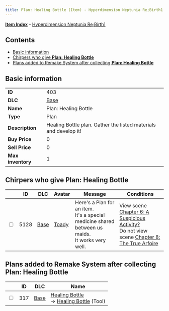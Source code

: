 ```yaml
---
title: Plan: Healing Bottle (Item) - Hyperdimension Neptunia Re;Birth1
---
```


[**Item Index**](/neptunia/rb1/item/index.html) - [Hyperdimension Neptunia Re;Birth1](/neptunia/rb1)

## Contents

- [Basic information](#basic-information)
- [Chirpers who give **Plan: Healing Bottle**](#chirpers-who-give-plan-healing-bottle)
- [Plans added to Remake System after collecting **Plan: Healing Bottle**](#plans-added-to-remake-system-after-collecting-plan-healing-bottle)

## Basic information

|   |   |
| -- | -- |
| **ID** | 403 |
| **DLC** | [Base](/neptunia/rb1/dlc/1-base.html) |
| **Name** | Plan: Healing Bottle |
| **Type** | Plan |
| **Description** | Healing Bottle plan. Gather the listed materials and develop it! |
| **Buy Price** | 0 |
| **Sell Price** | 0 |
| **Max inventory** | 1 |


## Chirpers who give **Plan: Healing Bottle**

|    | ID | DLC | Avatar | Message | Conditions |
| -- | -- | --- | ------ | ------- | ---------- |
| <input type="checkbox" id="rb1-chirper-event-1-5128" class="trackbox" /> | 5128 | [Base](/neptunia/rb1/dlc/1-base.html) | [Toady](/neptunia/rb1/undefined/1-234-toady.html) | Here's a Plan for an item.<br />It's a special medicine shared between us maids.<br />It works very well. | View scene [Chapter 6: A Suspicious Activity?](/neptunia/rb1/scene/1-608-chapter-6-a-suspicious-activity.html)<br />Do not view scene [Chapter 8: The True Arfoire](/neptunia/rb1/scene/1-807-chapter-8-the-true-arfoire.html) |


## Plans added to Remake System after collecting **Plan: Healing Bottle**

|    | ID | DLC | Name |
| -- | -- | --- | ---- |
| <input type="checkbox" id="rb1-remake-1-317" class="trackbox" /> | 317 | [Base](/neptunia/rb1/dlc/1-base.html) | [Healing Bottle](/neptunia/rb1/remake/1-317-healing-bottle.html)<br /> → [Healing Bottle](/neptunia/rb1/item/1-4-healing-bottle.html) (Tool) |
